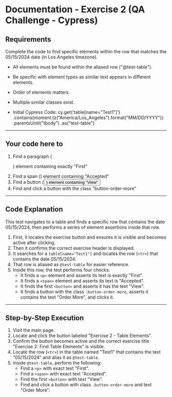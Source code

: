 # Documentation - Exercise 2 (QA Challenge - Cypress)

## Requirements

Complete the code to find specific elements within the row that matches the 05/15/2024 date (in Los Angeles timezone).

- All elements must be found within the aliased row ("@test-table").
- Be specific with element types as similar text appears in different elements.
- Order of elements matters.
- Multiple similar classes exist.

- Initial Cypress Code:
  cy.get('table[name="Test1"]')
    .contains(moment.tz("America/Los_Angeles").format("MM/DD/YYYY"))
    .parentsUntil("tbody")
    .as("test-table")

---

## Your code here to

1. Find a paragraph (<p>) element containing exactly "First"
2. Find a span (<span>) element containing "Accepted"
3. Find a button (<button>) element containing "View"
4. Find and click a button with the class "button-order-more"

---

## Code Explanation

This test navigates to a table and finds a specific row that contains the date 05/15/2024, then performs a series of element assertions inside that row.

1. First, it locates the exercise button and ensures it is visible and becomes active after clicking.
2. Then it confirms the correct exercise header is displayed.
3. It searches for a `table[name="Test1"]` and locates the row (`<tr>`) that contains the date 05/15/2024.
4. That row is aliased as `@test-table` for easier reference.
5. Inside this row, the test performs four checks:
   - It finds a `<p>` element and asserts its text is exactly "First".
   - It finds a `<span>` element and asserts its text is "Accepted".
   - It finds the first `<button>` and asserts it has the text "View".
   - It finds a button with the class `.button-order-more`, asserts it contains the text "Order More", and clicks it.

---

## Step-by-Step Execution

1. Visit the main page.
2. Locate and click the button labeled "Exercise 2 - Table Elements".
3. Confirm the button becomes active and the correct exercise title "Exercise 2: Find Table Elements" is visible.
4. Locate the row (`<tr>`) in the table named "Test1" that contains the text "05/15/2024" and alias it as `@test-table`.
5. Inside `@test-table`, perform the following:
   - Find a `<p>` with exact text "First".
   - Find a `<span>` with exact text "Accepted".
   - Find the first `<button>` with text "View".
   - Find and click a button with class `.button-order-more` and text "Order More".
